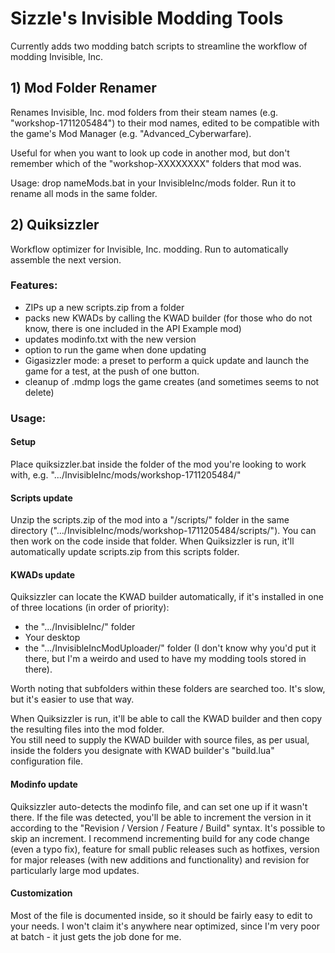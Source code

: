 # Sizzle's Invisible Modding Tools

Currently adds two modding batch scripts to streamline the workflow of modding Invisible, Inc.

## 1) Mod Folder Renamer 

Renames Invisible, Inc. mod folders from their steam names (e.g. "workshop-1711205484") to their mod names, 
edited to be compatible with the game's Mod Manager (e.g. "Advanced_Cyberwarfare).

Useful for when you want to look up code in another mod, but don't remember which of the "workshop-XXXXXXXX" folders that mod was.

Usage: drop nameMods.bat in your InvisibleInc/mods folder. Run it to rename all mods in the same folder.

## 2) Quiksizzler

Workflow optimizer for Invisible, Inc. modding. Run to automatically assemble the next version.

### Features:
 - ZIPs up a new scripts.zip from a folder
 - packs new KWADs by calling the KWAD builder (for those who do not know, there is one included in the API Example mod)
 - updates modinfo.txt with the new version
 - option to run the game when done updating
 - Gigasizzler mode: a preset to perform a quick update and launch the game for a test, at the push of one button.
 - cleanup of .mdmp logs the game creates (and sometimes seems to not delete)

### Usage:
#### Setup
Place quiksizzler.bat inside the folder of the mod you're looking to work with, e.g. ".../InvisibleInc/mods/workshop-1711205484/"
#### Scripts update
Unzip the scripts.zip of the mod into a "/scripts/" folder in the same directory (".../InvisibleInc/mods/workshop-1711205484/scripts/"). You can then work on the code inside that folder. When Quiksizzler is run, it'll automatically update scripts.zip from this scripts folder.
#### KWADs update
Quiksizzler can locate the KWAD builder automatically, if it's installed in one of three locations (in order of priority):
 - the ".../InvisibleInc/" folder
 - Your desktop
 - the ".../InvisibleIncModUploader/" folder (I don't know why you'd put it there, but I'm a weirdo and used to have my modding tools stored in there).  

Worth noting that subfolders within these folders are searched too. It's slow, but it's easier to use that way.

When Quiksizzler is run, it'll be able to call the KWAD builder and then copy the resulting files into the mod folder.  
You still need to supply the KWAD builder with source files, as per usual, inside the folders you designate with KWAD builder's "build.lua" configuration file.
#### Modinfo update
Quiksizzler auto-detects the modinfo file, and can set one up if it wasn't there. If the file was detected, you'll be able to increment the version in it
according to the "Revision / Version / Feature / Build" syntax. It's possible to skip an increment. I recommend incrementing build for any code change (even a typo fix),
feature for small public releases such as hotfixes, version for major releases (with new additions and functionality) and revision for particularly large mod updates.
#### Customization
Most of the file is documented inside, so it should be fairly easy to edit to your needs. I won't claim it's anywhere near optimized, since I'm very poor at batch - it just gets the job done for me.
   
